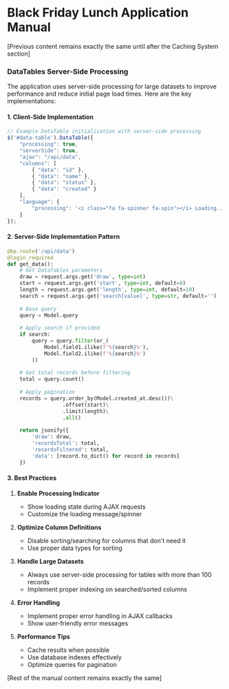 # Black Friday Lunch Application Manual

[Previous content remains exactly the same until after the Caching System section]

### DataTables Server-Side Processing

The application uses server-side processing for large datasets to improve performance and reduce initial page load times. Here are the key implementations:

#### 1. Client-Side Implementation
```javascript
// Example DataTable initialization with server-side processing
$('#data-table').DataTable({
    "processing": true,
    "serverSide": true,
    "ajax": "/api/data",
    "columns": [
        { "data": "id" },
        { "data": "name" },
        { "data": "status" },
        { "data": "created" }
    ],
    "language": {
        "processing": '<i class="fa fa-spinner fa-spin"></i> Loading...'
    }
});
```

#### 2. Server-Side Implementation Pattern
```python
@bp.route('/api/data')
@login_required
def get_data():
    # Get DataTables parameters
    draw = request.args.get('draw', type=int)
    start = request.args.get('start', type=int, default=0)
    length = request.args.get('length', type=int, default=10)
    search = request.args.get('search[value]', type=str, default='')
    
    # Base query
    query = Model.query
    
    # Apply search if provided
    if search:
        query = query.filter(or_(
            Model.field1.ilike(f'%{search}%'),
            Model.field2.ilike(f'%{search}%')
        ))
    
    # Get total records before filtering
    total = query.count()
    
    # Apply pagination
    records = query.order_by(Model.created_at.desc())\
                  .offset(start)\
                  .limit(length)\
                  .all()
    
    return jsonify({
        'draw': draw,
        'recordsTotal': total,
        'recordsFiltered': total,
        'data': [record.to_dict() for record in records]
    })
```

#### 3. Best Practices

1. **Enable Processing Indicator**
   - Show loading state during AJAX requests
   - Customize the loading message/spinner

2. **Optimize Column Definitions**
   - Disable sorting/searching for columns that don't need it
   - Use proper data types for sorting

3. **Handle Large Datasets**
   - Always use server-side processing for tables with more than 100 records
   - Implement proper indexing on searched/sorted columns

4. **Error Handling**
   - Implement proper error handling in AJAX callbacks
   - Show user-friendly error messages

5. **Performance Tips**
   - Cache results when possible
   - Use database indexes effectively
   - Optimize queries for pagination

[Rest of the manual content remains exactly the same]
